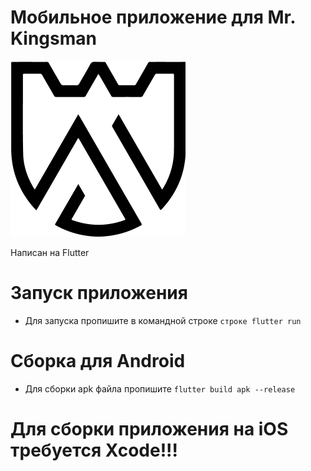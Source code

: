 # Мобильное приложение для Mr. Kingsman
![alt text](assets/images/logo.png)

Написан на Flutter
# Запуск приложения
- Для запуска пропишите в командной строке ```строке flutter run```

# Сборка для Android
- Для сборки apk файла пропишите ```flutter build apk --release```

# Для сборки приложения на iOS требуется Xcode!!!

